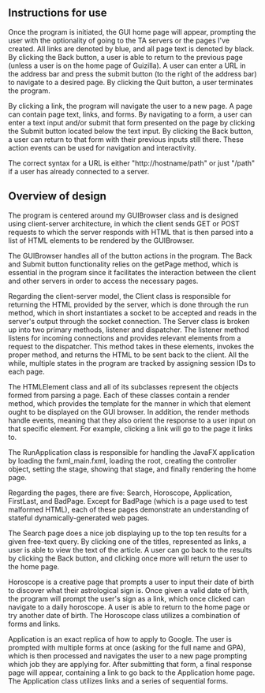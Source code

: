 Instructions for use
-
Once the program is initiated, the GUI home page will appear, prompting the user with the optionality of going to the TA servers or the pages I've created. All links are denoted by blue, and all page text is denoted by black. By clicking the Back button, a user is able to return to the previous page (unless a user is on the home page of Guizilla). A user can enter a URL in the address bar and press the submit button (to the right of the address bar) to navigate to a desired page. By clicking the Quit button, a user terminates the program.

By clicking a link, the program will navigate the user to a new page. A page can contain page text, links, and forms. By navigating to a form, a user can enter a text input and/or submit that form presented on the page by clicking the Submit
button located below the text input. By clicking the Back button, a user can return to that form with their previous inputs still there. These action events can be used for navigation and interactivity.

The correct syntax for a URL is either "http://hostname/path" or just "/path" if a user has already connected to a server.

Overview of design
-
The program is centered around my GUIBrowser class and is designed using client-server architecture, in which the client sends GET or POST requests to which the server responds with HTML that is then parsed into a list of HTML elements to be rendered by the GUIBrowser.

The GUIBrowser handles all of the button actions in the program. The Back and Submit button functionality relies on the getPage method, which is essential in the program since it facilitates the interaction between the client and other servers in order to access the necessary pages.

Regarding the client-server model, the Client class is responsible for returning the HTML provided by the server, which is done through the run method, which in short instantiates a socket to be accepted and reads in the server's output through the socket connection. The Server class is broken up into two primary methods, listener and dispatcher. The listener method listens for incoming connections and provides relevant elements from a request to the dispatcher. This method takes in these elements, invokes the proper method, and returns the HTML to be sent back to the client. All the while, multiple states in the program are tracked by assigning session IDs to each page.

The HTMLElement class and all of its subclasses represent the objects formed from parsing a page. Each of these classes contain a render method, which provides the template for the manner in which that element ought to be displayed on the GUI browser. In addition, the  render methods handle events, meaning that they also orient the response to a user input on that specific element. For example, clicking a link will go to the page it links to.

The RunApplication class is responsible for handling the JavaFX application by loading the fxml_main.fxml, loading the root, creating the controller object, setting the stage, showing that stage, and finally rendering the home page.

Regarding the pages, there are five: Search, Horoscope, Application, FirstLast, and BadPage. Except for BadPage (which is a page used to test malformed HTML), each of these pages demonstrate an understanding of stateful dynamically-generated web pages.

The Search page does a nice job displaying up to the top ten results for a given free-text query. By clicking one of the titles, represented as links, a user is able to view the text of the article. A user can go back to the results by clicking the Back button, and clicking once more will return the user to the home page.

Horoscope is a creative page that prompts a user to input their date of birth to discover what their astrological sign is. Once given a valid date of birth, the program will prompt the user's sign as a link, which once clicked can navigate to a daily horoscope. A user is able to return to the home page or try another date of birth. The Horoscope class utilizes a combination of forms and links.

Application is an exact replica of how to apply to Google. The user is prompted with multiple forms at once (asking for the full name and GPA), which is then processed and navigates the user to a new page prompting which job they are applying for. After submitting that form, a final response page will appear, containing a link to go back to the Application home page. The Application class utilizes links and a series of sequential forms.
